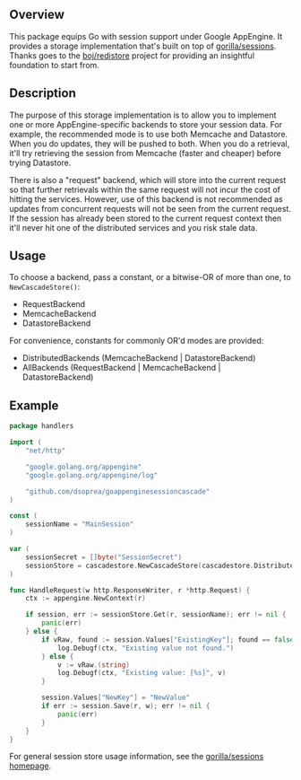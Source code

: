 ## Overview

This package equips Go with session support under Google AppEngine. It provides a storage implementation that's built on top of [gorilla/sessions](http://www.gorillatoolkit.org/pkg/sessions). Thanks goes to the [boj/redistore](https://github.com/boj/redistore) project for providing an insightful foundation to start from.


## Description

The purpose of this storage implementation is to allow you to implement one or more AppEngine-specific backends to store your session data. For example, the recommended mode is to use both Memcache and Datastore. When you do updates, they will be pushed to both. When you do a retrieval, it'll try retrieving the session from Memcache (faster and cheaper) before trying Datastore. 

There is also a "request" backend, which will store into the current request so that further retrievals within the same request will not incur the cost of hitting the services. However, use of this backend is not recommended as updates from concurrent requests will not be seen from the current request. If the session has already been stored to the current request context then it'll never hit one of the distributed services and you risk stale data.


## Usage

To choose a backend, pass a constant, or a bitwise-OR of more than one, to `NewCascadeStore()`:

- RequestBackend
- MemcacheBackend
- DatastoreBackend

For convenience, constants for commonly OR'd modes are provided:

- DistributedBackends (MemcacheBackend | DatastoreBackend)
- AllBackends (RequestBackend | MemcacheBackend | DatastoreBackend)


## Example

```go
package handlers

import (
    "net/http"

    "google.golang.org/appengine"
    "google.golang.org/appengine/log"

    "github.com/dsoprea/goappenginesessioncascade"
)

const (
    sessionName = "MainSession"
)

var (
    sessionSecret = []byte("SessionSecret")
    sessionStore = cascadestore.NewCascadeStore(cascadestore.DistributedBackends, sessionSecret)
)

func HandleRequest(w http.ResponseWriter, r *http.Request) {
    ctx := appengine.NewContext(r)

    if session, err := sessionStore.Get(r, sessionName); err != nil {
        panic(err)
    } else {
        if vRaw, found := session.Values["ExistingKey"]; found == false {
            log.Debugf(ctx, "Existing value not found.")
        } else {
            v := vRaw.(string)
            log.Debugf(ctx, "Existing value: [%s]", v)
        }

        session.Values["NewKey"] = "NewValue"
        if err := session.Save(r, w); err != nil {
            panic(err)
        }
    }
}
```

For general session store usage information, see the [gorilla/sessions homepage](http://www.gorillatoolkit.org/pkg/sessions).

